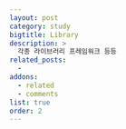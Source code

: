 ```yaml
---
layout: post
category: study
bigtitle: Library
description: >
  각종 라이브러리 프레임워크 등등
related_posts:
  -
addons:
  - related
  - comments
list: true
order: 2
---
```

